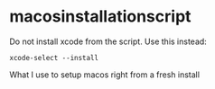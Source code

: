 # macosinstallationscript

Do not install xcode from the script. Use this instead:

```
xcode-select --install
```

What I use to setup macos right from a fresh install
